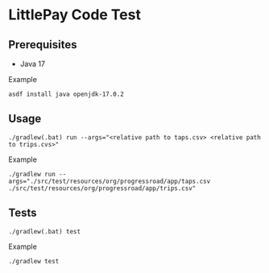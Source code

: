 # LittlePay Code Test

## Prerequisites

* Java 17

Example

```shell
asdf install java openjdk-17.0.2
```

## Usage

```shell
./gradlew(.bat) run --args="<relative path to taps.csv> <relative path to trips.cvs>"
```

Example

```shell
./gradlew run --args="./src/test/resources/org/progressroad/app/taps.csv ./src/test/resources/org/progressroad/app/trips.csv"
```

## Tests

```shell
./gradlew(.bat) test
```

Example

```shell
./gradlew test
```
